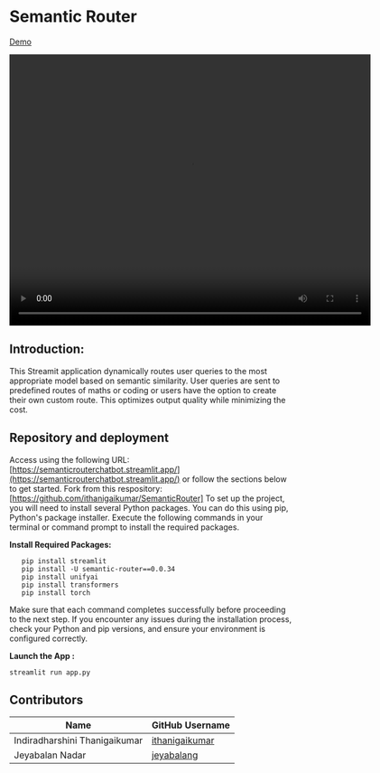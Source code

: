 # Semantic Router
[Demo](https://github.com/unifyai/demos/blob/0be2009315c9a11347cf03d02c9dba394d7afd0e/videos/semanticroutervideo.mp4)

<video width="640" height="480" controls>
  <source src="https://raw.githubusercontent.com/unifyai/demos/0be2009315c9a11347cf03d02c9dba394d7afd0e/videos/semanticroutervideo.mp4" type="video/mp4">
  Your browser does not support the video tag.
</video>



## Introduction:
This Streamit application dynamically routes user queries to the most appropriate model based on semantic similarity. User queries are sent to predefined routes of maths or coding or users have the option to create their own custom route. This optimizes output quality while minimizing the cost.



## Repository and deployment
Access using the following URL: [https://semanticrouterchatbot.streamlit.app/](https://semanticrouterchatbot.streamlit.app/) or follow the sections below to get started.
Fork from this respository:[https://github.com/ithanigaikumar/SemanticRouter]
To set up the project, you will need to install several Python packages. You can do this using pip, Python's package installer. Execute the following commands in your terminal or command prompt to install the required packages.

**Install Required Packages:**
```
   pip install streamlit
   pip install -U semantic-router==0.0.34
   pip install unifyai
   pip install transformers
   pip install torch

```
Make sure that each command completes successfully before proceeding to the next step. If you encounter any issues during the installation process, check your Python and pip versions, and ensure your environment is configured correctly.

 **Launch the App :**


    
    streamlit run app.py



  
## Contributors

| Name                          | GitHub Username |
|-------------------------------|-----------------|
| Indiradharshini Thanigaikumar | [ithanigaikumar](https://github.com/ithanigaikumar)  |
| Jeyabalan Nadar               | [jeyabalang](https://github.com/jeyabalang)    |
